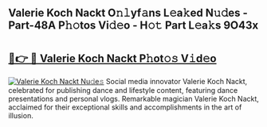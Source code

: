 ## Valerie Koch Nackt O𝚗𝚕yf𝚊ns L𝚎a𝚔ed N𝚞𝚍es - Part-48A P𝚑𝚘tos Vi𝚍𝚎o - H𝚘𝚝 Part L𝚎a𝚔s 9O43x

# <h2><a href="http://kf96ap.oniu.top/?m=Valerie+Koch+Nackt">🔗👉 🔴 Valerie Koch Nackt P𝚑ot𝚘𝚜 V𝚒d𝚎o</a></h2>

[![Valerie Koch Nackt Nu𝚍e𝚜](https://i.imgur.com/0qMVB7G.gif)](http://kf96ap.oniu.top/?m=Valerie+Koch+Nackt)
Social media innovator Valerie Koch Nackt, celebrated for publishing dance and lifestyle content, featuring dance presentations and personal vlogs. Remarkable magician Valerie Koch Nackt, acclaimed for their exceptional skills and accomplishments in the art of illusion.  
